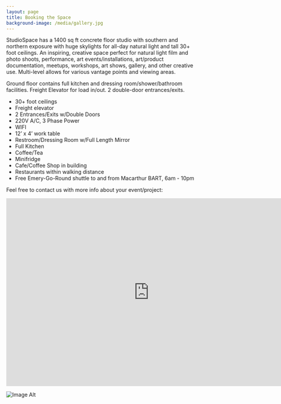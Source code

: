 ```yaml
---
layout: page
title: Booking the Space
background-image: /media/gallery.jpg
---
```


StudioSpace has a 1400 sq ft concrete floor studio with southern and northern exposure with huge skylights for all-day natural light and tall 30+ foot ceilings. An inspiring, creative space perfect for natural light film and photo shoots, performance, art events/installations, art/product documentation, meetups, workshops, art shows, gallery, and other creative use. Multi-level allows for various vantage points and viewing areas.

Ground floor contains full kitchen and dressing room/shower/bathroom facilities. Freight Elevator for load in/out. 2 double-door entrances/exits.

  - 30+ foot ceilings
  - Freight elevator
  - 2 Entrances/Exits w/Double Doors
  - 220V A/C, 3 Phase Power
  - WIFI
  - 12’ x 4’ work table
  - Restroom/Dressing Room w/Full Length Mirror
  - Full Kitchen
  - Coffee/Tea
  - Minifridge
  - Cafe/Coffee Shop in building
  - Restaurants within walking distance
  - Free Emery-Go-Round shuttle to and from Macarthur BART, 6am - 10pm

Feel free to contact us with more info about your event/project:

<iframe src="https://docs.google.com/forms/d/1UDswLwBAWS9MUgIM8Xc4hSFItp0n_IHgftnv745lxWw/viewform?embedded=true" width="760" height="500" frameborder="0" marginheight="0" marginwidth="0">Loading...</iframe>


![Image Alt](http://big.assets.huffingtonpost.com/slide_297900_2460087_free.gif)

